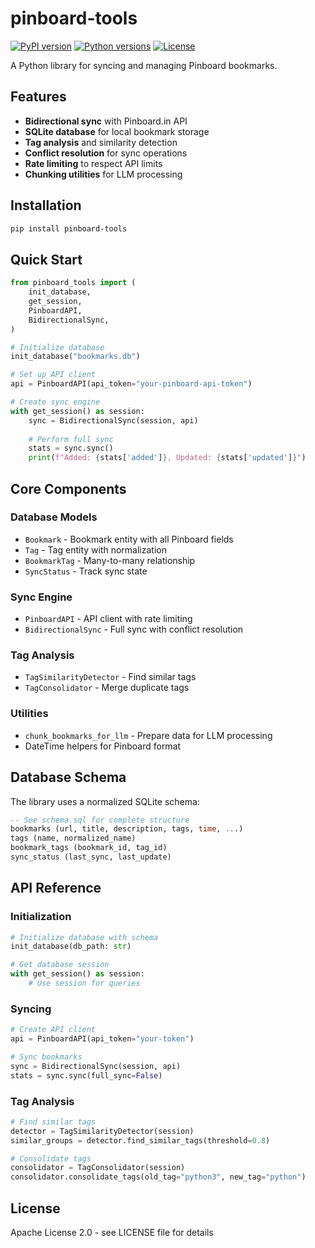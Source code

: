 # pinboard-tools

[![PyPI version](https://img.shields.io/pypi/v/pinboard-tools.svg)](https://pypi.org/project/pinboard-tools/)
[![Python versions](https://img.shields.io/pypi/pyversions/pinboard-tools.svg)](https://pypi.org/project/pinboard-tools/)
[![License](https://img.shields.io/pypi/l/pinboard-tools.svg)](https://github.com/kevinmcmahon/pinboard-tools/blob/main/LICENSE)

A Python library for syncing and managing Pinboard bookmarks.

## Features

- **Bidirectional sync** with Pinboard.in API
- **SQLite database** for local bookmark storage
- **Tag analysis** and similarity detection
- **Conflict resolution** for sync operations
- **Rate limiting** to respect API limits
- **Chunking utilities** for LLM processing

## Installation

```bash
pip install pinboard-tools
```

## Quick Start

```python
from pinboard_tools import (
    init_database,
    get_session,
    PinboardAPI,
    BidirectionalSync,
)

# Initialize database
init_database("bookmarks.db")

# Set up API client
api = PinboardAPI(api_token="your-pinboard-api-token")

# Create sync engine
with get_session() as session:
    sync = BidirectionalSync(session, api)
    
    # Perform full sync
    stats = sync.sync()
    print(f"Added: {stats['added']}, Updated: {stats['updated']}")
```

## Core Components

### Database Models

- `Bookmark` - Bookmark entity with all Pinboard fields
- `Tag` - Tag entity with normalization
- `BookmarkTag` - Many-to-many relationship
- `SyncStatus` - Track sync state

### Sync Engine

- `PinboardAPI` - API client with rate limiting
- `BidirectionalSync` - Full sync with conflict resolution

### Tag Analysis

- `TagSimilarityDetector` - Find similar tags
- `TagConsolidator` - Merge duplicate tags

### Utilities

- `chunk_bookmarks_for_llm` - Prepare data for LLM processing
- DateTime helpers for Pinboard format

## Database Schema

The library uses a normalized SQLite schema:

```sql
-- See schema.sql for complete structure
bookmarks (url, title, description, tags, time, ...)
tags (name, normalized_name)
bookmark_tags (bookmark_id, tag_id)
sync_status (last_sync, last_update)
```

## API Reference

### Initialization

```python
# Initialize database with schema
init_database(db_path: str)

# Get database session
with get_session() as session:
    # Use session for queries
```

### Syncing

```python
# Create API client
api = PinboardAPI(api_token="your-token")

# Sync bookmarks
sync = BidirectionalSync(session, api)
stats = sync.sync(full_sync=False)
```

### Tag Analysis

```python
# Find similar tags
detector = TagSimilarityDetector(session)
similar_groups = detector.find_similar_tags(threshold=0.8)

# Consolidate tags
consolidator = TagConsolidator(session)
consolidator.consolidate_tags(old_tag="python3", new_tag="python")
```

## License

Apache License 2.0 - see LICENSE file for details